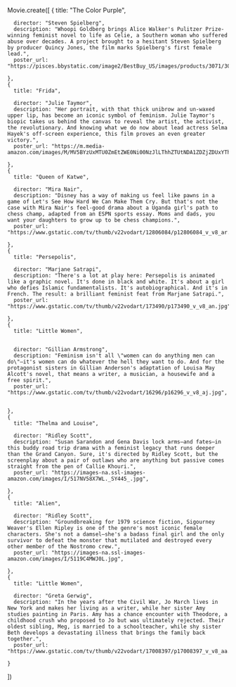 Movie.create([
    {
      title: "The Color Purple",
      
      director: "Steven Spielberg",
      description: "Whoopi Goldberg brings Alice Walker's Pulitzer Prize-winning feminist novel to life as Celie, a Southern woman who suffered abuse over decades. A project brought to a hesitant Steven Spielberg by producer Quincy Jones, the film marks Spielberg's first female lead.",
      poster_url: "https://pisces.bbystatic.com/image2/BestBuy_US/images/products/3071/3071213_so.jpg",
      
    },
    {
      title: "Frida",
      
      director: "Julie Taymor",
      description: "Her portrait, with that thick unibrow and un-waxed upper lip, has become an iconic symbol of feminism. Julie Taymor's biopic takes us behind the canvas to reveal the artist, the activist, the revolutionary. And knowing what we do now about lead actress Selma Hayek's off-screen experience, this film proves an even greater victory.",
      poster_url: "https://m.media-amazon.com/images/M/MV5BYzUxMTU0ZmEtZWE0Ni00NzJlLThhZTUtNDA1ZDZjZDUxYThiXkEyXkFqcGdeQXVyNjk1Njg5NTA@._V1_.jpg",
      
    },
    {
      title: "Queen of Katwe",
      
      director: "Mira Nair",
      description: "Disney has a way of making us feel like pawns in a game of Let's See How Hard We Can Make Them Cry. But that's not the case with Mira Nair's feel-good drama about a Uganda girl's path to chess champ, adapted from an ESPN sports essay. Moms and dads, you want your daughters to grow up to be chess champions.",
      poster_url: "https://www.gstatic.com/tv/thumb/v22vodart/12806084/p12806084_v_v8_ar.jpg",
      
    },
    {
      title: "Persepolis",
      
      director: "Marjane Satrapi",
      description: "There's a lot at play here: Persepolis is animated like a graphic novel. It's done in black and white. It's about a girl who defies Islamic fundamentalists. It's autobiographical. And it's in French. The result: a brilliant feminist feat from Marjane Satrapi.",
      poster_url: "https://www.gstatic.com/tv/thumb/v22vodart/173490/p173490_v_v8_an.jpg",
      
    },
    {
      title: "Little Women",
      
      
      director: "Gillian Armstrong",
      description: "Feminism isn't all \"women can do anything men can do\"—it's women can do whatever the hell they want to do. And for the protagonist sisters in Gillian Anderson's adaptation of Louisa May Alcott's novel, that means a writer, a musician, a housewife and a free spirit.",
      poster_url: "https://www.gstatic.com/tv/thumb/v22vodart/16296/p16296_v_v8_aj.jpg",
      
      
    },
    {
      title: "Thelma and Louise",
      
      director: "Ridley Scott",
      description: "Susan Sarandon and Gena Davis lock arms—and fates—in this buddy road trip drama with a feminist legacy that runs deeper than the Grand Canyon. Sure, it's directed by Ridley Scott, but the screenplay about a pair of outlaws who are anything but passive comes straight from the pen of Callie Khouri.",
      poster_url: "https://images-na.ssl-images-amazon.com/images/I/517NV58X7WL._SY445_.jpg",
      
    },
    {
      title: "Alien",
      
      director: "Ridley Scott",
      description: "Groundbreaking for 1979 science fiction, Sigourney Weaver's Ellen Ripley is one of the genre's most iconic female characters. She's not a damsel—she's a badass final girl and the only survivor to defeat the monster that mutilated and destroyed every other member of the Nostromo crew.",
      poster_url: "https://images-na.ssl-images-amazon.com/images/I/5119C4MWJ0L.jpg",
     
    },
    {
      title: "Little Women",
      
      director: "Greta Gerwig",
      description: "In the years after the Civil War, Jo March lives in New York and makes her living as a writer, while her sister Amy studies painting in Paris. Amy has a chance encounter with Theodore, a childhood crush who proposed to Jo but was ultimately rejected. Their oldest sibling, Meg, is married to a schoolteacher, while shy sister Beth develops a devastating illness that brings the family back together.",
      poster_url: "https://www.gstatic.com/tv/thumb/v22vodart/17008397/p17008397_v_v8_aa.jpg",
      
    }
   
  ]) 